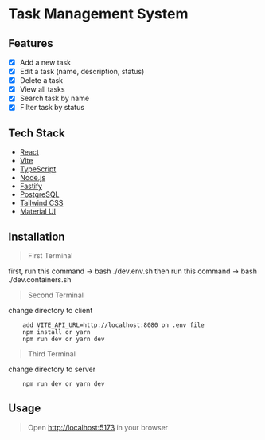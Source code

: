 # Task Management System

## Features

- [x] Add a new task
- [x] Edit a task (name, description, status)
- [x] Delete a task
- [x] View all tasks
- [x] Search task by name
- [x] Filter task by status

## Tech Stack

- [React](https://reactjs.org/)
- [Vite](https://vitejs.dev/)
- [TypeScript](https://www.typescriptlang.org/)
- [Node.js](https://nodejs.org/en/)
- [Fastify](https://www.fastify.io/)
- [PostgreSQL](https://www.postgresql.org/)
- [Tailwind CSS](https://tailwindcss.com/)
- [Material UI](https://mui.com/)

## Installation

> First Terminal

first, run this command -> bash ./dev.env.sh
then run this command -> bash ./dev.containers.sh

> Second Terminal

change directory to client

```create .env file
    add VITE_API_URL=http://localhost:8080 on .env file
    npm install or yarn
    npm run dev or yarn dev
```

> Third Terminal

change directory to server

```npm install or yarn
    npm run dev or yarn dev
```

## Usage

> Open [http://localhost:5173](http://localhost:5173) in your browser
